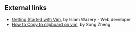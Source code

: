 ## External links

* [Getting Started with Vim](http://www.sitepoint.com/getting-started-vim/?utm_medium=email&utm_campaign=SitePoint+Ruby+20140624&utm_content=SitePoint+Ruby+20140624+CID_bd3080712128d0694e881ee81ef052b2&utm_source=CampaignMonitor%20SitePoint&utm_term=Read%20more), by Islam Wazery - Web developer
* [How to Copy to clipboard on vim](http://vimtips.quora.com/How-to-Copy-to-clipboard-on-vim), by Song Zheng
